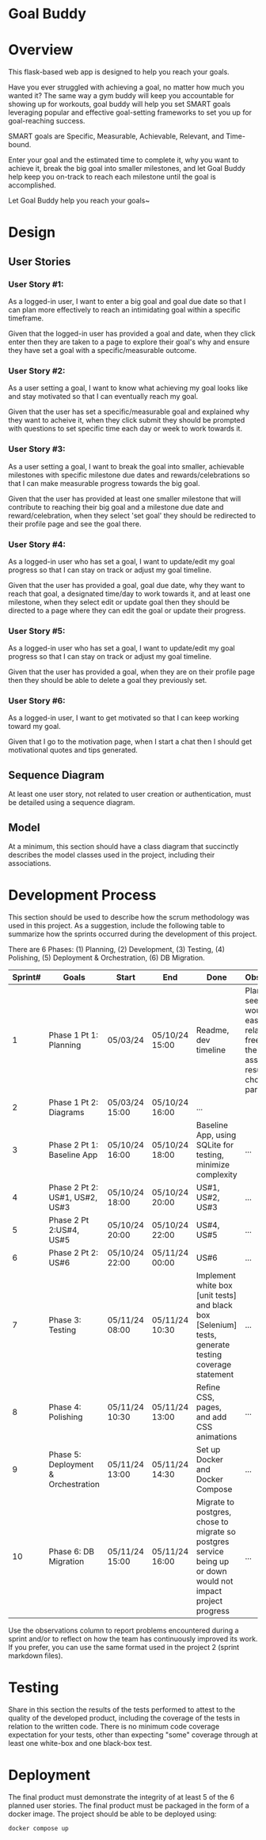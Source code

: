 # Goal Buddy

# Overview

This flask-based web app is designed to help you reach your goals. 

Have you ever struggled with achieving a goal, no matter how much you wanted it? 
The same way a gym buddy will keep you accountable for showing up for workouts, goal buddy will help you set SMART goals leveraging popular and effective goal-setting frameworks to set you up for goal-reaching success. 

SMART goals are Specific, Measurable, Achievable, Relevant, and Time-bound. 

Enter your goal and the estimated time to complete it, why you want to achieve it, break the big goal into smaller milestones, and let Goal Buddy help keep you on-track to reach each milestone until the goal is accomplished. 

Let Goal Buddy help you reach your goals~

# Design

## User Stories

### User Story #1: 
As a logged-in user, I want to enter a big goal and goal due date so that I can plan more effectively to reach an intimidating goal within a specific timeframe. 

Given that the logged-in user has provided a goal and date, when they click enter then they are taken to a page to explore their goal's why and ensure they have set a goal with a specific/measurable outcome.

### User Story #2:
As a user setting a goal, I want to know what achieving my goal looks like and stay motivated so that I can eventually reach my goal.

Given that the user has set a specific/measurable goal and explained why they want to acheive it, when they click submit they should be prompted with questions to set specific time each day or week to work towards it.

### User Story #3: 
As a user setting a goal, I want to break the goal into smaller, achievable milestones with specific milestone due dates and rewards/celebrations so that I can make measurable progress towards the big goal.

Given that the user has provided at least one smaller milestone that will contribute to reaching their big goal and a milestone due date and reward/celebration, when they select 'set goal' they should be redirected to their profile page and see the goal there.

### User Story #4:
As a logged-in user who has set a goal, I want to update/edit my goal progress so that I can stay on track or adjust my goal timeline.

Given that the user has provided a goal, goal due date, why they want to reach that goal, a designated time/day to work towards it, and at least one milestone, when they select edit or update goal then they should be directed to a page where they can edit the goal or update their progress.

### User Story #5:
As a logged-in user who has set a goal, I want to update/edit my goal progress so that I can stay on track or adjust my goal timeline.

Given that the user has provided a goal, when they are on their profile page then they should be able to delete a goal they previously set.

### User Story #6: 
As a logged-in user, I want to get motivated so that I can keep working toward my goal.

Given that I go to the motivation page, when I start a chat then I should get motivational quotes and tips generated.

## Sequence Diagram

At least one user story, not related to user creation or authentication, must be detailed using a sequence diagram.

## Model 

At a minimum, this section should have a class diagram that succinctly describes the model classes used in the project, including their associations.

# Development Process 

This section should be used to describe how the scrum methodology was used in this project. As a suggestion, include the following table to summarize how the sprints occurred during the development of this project.

There are 6 Phases: (1) Planning, (2) Development, (3) Testing, (4) Polishing, (5) Deployment & Orchestration, (6) DB Migration.

|Sprint#|Goals|Start|End|Done|Observations|
|---|---|---|---|---|---|
|1|Phase 1 Pt 1: Planning |05/03/24|05/10/24 15:00|Readme, dev timeline |Planning seemed like it would be easy, but the relative freedom of the assignment resulted in choice-paralysis.|
|2|Phase 1 Pt 2: Diagrams |05/03/24 15:00|05/10/24 16:00|...|
|3|Phase 2 Pt 1: Baseline App |05/10/24 16:00|05/10/24 18:00|Baseline App, using SQLite for testing, minimize complexity|...|
|4|Phase 2 Pt 2: US#1, US#2, US#3 |05/10/24 18:00|05/10/24 20:00|US#1, US#2, US#3|...|
|5|Phase 2 Pt 2:US#4, US#5 |05/10/24 20:00|05/10/24 22:00|US#4, US#5|...|
|6|Phase 2 Pt 2: US#6 |05/10/24 22:00|05/11/24 00:00|US#6|...|
|7|Phase 3: Testing |05/11/24 08:00|05/11/24 10:30|Implement white box [unit tests] and black box [Selenium] tests, generate testing coverage statement|...|
|8|Phase 4: Polishing |05/11/24 10:30|05/11/24 13:00|Refine CSS, pages, and add CSS animations |...|
|9|Phase 5: Deployment & Orchestration |05/11/24 13:00|05/11/24 14:30|Set up Docker and Docker Compose|...|
|10|Phase 6: DB Migration |05/11/24 15:00|05/11/24 16:00|Migrate to postgres, chose to migrate so postgres service being up or down would not impact project progress |...|

Use the observations column to report problems encountered during a sprint and/or to reflect on how the team has continuously improved its work. If you prefer, you can use the same format used in the project 2 (sprint markdown files). 

# Testing 

Share in this section the results of the tests performed to attest to the quality of the developed product, including the coverage of the tests in relation to the written code. There is no minimum code coverage expectation for your tests, other than expecting "some" coverage through at least one white-box and one black-box test.

# Deployment 

The final product must demonstrate the integrity of at least 5 of the 6 planned user stories. The final product must be packaged in the form of a docker image. The project should be able to be deployed using: 

```
docker compose up
```

